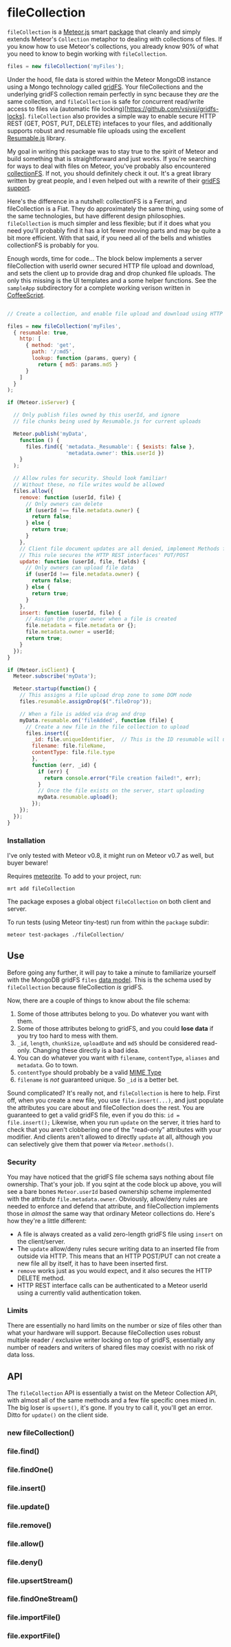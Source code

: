 # fileCollection

`fileCollection` is a [Meteor.js](https://www.meteor.com/) smart [package](https://atmospherejs.com/package/collectionFS) that cleanly and simply extends Meteor's `Collection` metaphor to dealing with collections of files. If you know how to use Meteor's collections, you already know 90% of what you need to know to begin working with `fileCollection`.

```js
files = new fileCollection('myFiles');
```

Under the hood, file data is stored within the Meteor MongoDB instance using a Mongo technology called [gridFS](http://docs.mongodb.org/manual/reference/gridfs/). Your fileCollections and the underlying gridFS collection remain perfectly in sync because they *are* the same collection, and `fileCollection` is safe for concurrent read/write access to files via (automatic file locking)[https://github.com/vsivsi/gridfs-locks]. `fileCollection` also provides a simple way to enable secure HTTP REST (GET, POST, PUT, DELETE) intefaces to your files, and additionally supports robust and resumable file uploads using the excellent [Resumable.js](http://www.resumablejs.com/) library.

My goal in writing this package was to stay true to the spirit of Meteor and build something that is straightforward and just works. If you're searching for ways to deal with files on Meteor, you've probably also encountered [collectionFS](https://atmospherejs.com/package/collectionFS). If not, you should definitely check it out. It's a great library written by great people, and I even helped out with a rewrite of their [gridFS support](https://atmospherejs.com/package/cfs-gridfs).

Here's the difference in a nutshell: collectionFS is a Ferrari, and fileCollection is a Fiat. They do approximately the same thing, using some of the same technologies, but have different design philosophies. `fileCollection` is much simpler and less flexible; but if it does what you need you'll probably find it has a lot fewer moving parts and may be quite a bit more efficient. With that said, if you need all of the bells and whistles collectionFS is probably for you.

Enough words, time for code... The block below implements a server fileCollection with userId owner secured HTTP file upload and download, and sets the client up to provide drag and drop chunked file uploads. The only this missing is the UI templates and a some helper functions. See the `sampleApp` subdirectory for a complete working verison written in [CoffeeScript](http://coffeescript.org/).

```js

// Create a collection, and enable file upload and download using HTTP

files = new fileCollection('myFiles',
  { resumable: true,
    http: [
      { method: 'get',
        path: '/:md5',
        lookup: function (params, query) {
          return { md5: params.md5 }
      }
    ]
  }
);

if (Meteor.isServer) {

  // Only publish files owned by this userId, and ignore
  // file chunks being used by Resumable.js for current uploads

  Meteor.publish('myData',
    function () {
      files.find({ 'metadata._Resumable': { $exists: false },
                   'metadata.owner': this.userId })
    }
  );

  // Allow rules for security. Should look familiar!
  // Without these, no file writes would be allowed
  files.allow({
    remove: function (userId, file) {
      // Only owners can delete
      if (userId !== file.metadata.owner) {
        return false;
      } else {
        return true;
      }
    },
    // Client file document updates are all denied, implement Methods for that
    // This rule secures the HTTP REST interfaces' PUT/POST
    update: function (userId, file, fields) {
      // Only owners can upload file data
      if (userId !== file.metadata.owner) {
        return false;
      } else {
        return true;
      }
    },
    insert: function (userId, file) {
      // Assign the proper owner when a file is created
      file.metadata = file.metadata or {};
      file.metadata.owner = userId;
      return true;
    }
  });
}

if (Meteor.isClient) {
  Meteor.subscribe('myData');

  Meteor.startup(function() {
    // This assigns a file upload drop zone to some DOM node
    files.resumable.assignDrop($(".fileDrop"));

    // When a file is added via drag and drop
    myData.resumable.on('fileAdded', function (file) {
      // Create a new file in the file collection to upload
      files.insert({
        _id: file.uniqueIdentifier,  // This is the ID resumable will use
        filename: file.fileName,
        contentType: file.file.type
        },
        function (err, _id) {
          if (err) {
            return console.error("File creation failed!", err);
          }
          // Once the file exists on the server, start uploading
          myData.resumable.upload();
        });
    });
  });
}
```

### Installation

I've only tested with Meteor v0.8, it might run on Meteor v0.7 as well, but buyer beware!

Requires [meteorite](https://atmospherejs.com/docs/installing). To add to your project, run:

    mrt add fileCollection

The package exposes a global object `fileCollection` on both client and server.

To run tests (using Meteor tiny-test) run from within the `package` subdir:

    meteor test-packages ./fileCollection/

## Use

Before going any further, it will pay to take a minute to familiarize yourself with the MongoDB gridFS `files` [data model](http://docs.mongodb.org/manual/reference/gridfs/#the-files-collection). This is the schema used by `fileCollection` because fileCollection *is* gridFS.

Now, there are a couple of things to know about the file schema:

1.    Some of those attributes belong to you. Do whatever you want with them.
2.    Some of those attributes belong to gridFS, and you could **lose data** if you try too hard to mess with them.
3.    `_id`, `length`, `chunkSize`, `uploadDate` and `md5` should be considered read-only. Changing these directly is a bad idea.
4.    You can do whatever you want with `filename`, `contentType`, `aliases` and `metadata`. Go to town.
5.    `contentType` should probably be a valid [MIME Type](https://en.wikipedia.org/wiki/MIME_type)
6.    `filename` is *not* guaranteed unique. So `_id` is a better bet.

Sound complicated? It's really not, and `fileCollection` is here to help. First off, when you create a new file, you use `file.insert(...)`, and just populate the attributes you care about and fileCollection does the rest. You are guaranteed to get a valid gridFS file, even if you do this: `id = file.insert();`  Likewise, when you run `update` on the server, it tries hard to check that you aren't clobbering one of the "read-only" attributes with your modifier. And clients aren't allowed to directly `update` at all, although you can selectively give them that power via `Meteor.methods()`.

### Security

You may have noticed that the gridFS file schema says nothing about file ownership. That's your job. If you sqint at the code block up above, you will see a bare bones `Meteor.userId` based ownership scheme implemented with the attribute `file.metadata.owner`. Obviously, allow/deny rules are needed to enforce and defend that attribute, and fileCollection implements those in *almost* the same way that ordinary Meteor collections do. Here's how they're a little different:

*    A file is always created as a valid zero-length gridFS file using `insert` on the client/server.
*    The `update` allow/deny rules secure writing data to an inserted file from outside via HTTP. This means that an HTTP POST/PUT can not create a new file all by itself, it has to have been inserted first.
*    `remove` works just as you would expect, and it also secures the HTTP DELETE method.
*    HTTP REST interface calls can be authenticated to a Meteor userId using a currently valid authentication token.

### Limits

There are essentially no hard limits on the number or size of files other than what your hardware will support. Because fileCollection uses robust multiple reader / exclusive writer locking on top of gridFS, essentially any number of readers and writers of shared files may coexist with no risk of data loss.

## API

The `fileCollection` API is essentially a twist on the Meteor Collection API, with almost all of the same methods and a few file specific ones mixed in. The big loser is `upsert()`, it's gone. If you try to call it, you'll get an error. Ditto for `update()` on the client side.

### new fileCollection()

### file.find()

### file.findOne()

### file.insert()

### file.update()

### file.remove()

### file.allow()

### file.deny()

### file.upsertStream()

### file.findOneStream()

### file.importFile()

### file.exportFile()
